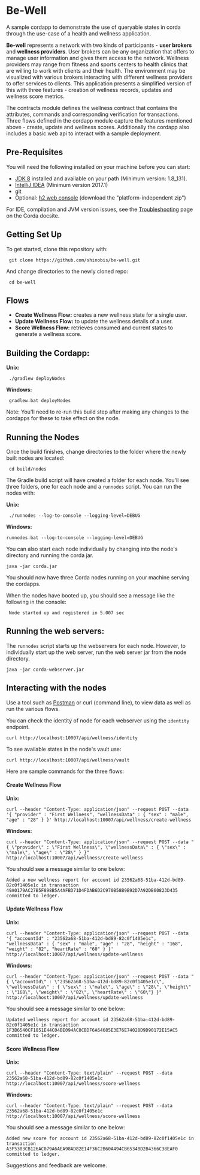 # Be-Well

A sample cordapp to demonstrate the use of queryable states in
corda through the use-case of a health and wellness application.

**Be-well** represents a network with two kinds of participants -
**user brokers** and **wellness providers**. User brokers can be
any organization that offers to manage user information and gives them
access to the network. Wellness providers may range from fitness and
sports centers to health clinics that are willing to work with clients
and their health.
The environment may be visualized with various brokers interacting with
different wellness providers to offer services to clients. This
application presents a simplified version of this with three features -
creation of wellness records, updates and wellness score metrics.

The contracts module defines the wellness contract that contains the
attributes, commands and corresponding verification for transactions.
Three flows defined in the cordapp module capture the features mentioned
above - create, update and wellness scores. Additionally the cordapp
also includes a basic web api to interact with a sample deployment.

## Pre-Requisites

You will need the following installed on your machine before you can start:

* [JDK 8](http://www.oracle.com/technetwork/java/javase/downloads/jdk8-downloads-2133151.html) 
  installed and available on your path (Minimum version: 1.8_131).
* [IntelliJ IDEA](https://www.jetbrains.com/idea/download/) (Minimum version 2017.1)
* git
* Optional: [h2 web console](http://www.h2database.com/html/download.html)
  (download the "platform-independent zip")

For IDE, compilation and JVM version issues, see the
[Troubleshooting](https://docs.corda.net/troubleshooting.html) page on the Corda docsite.

## Getting Set Up

To get started, clone this repository with:

     git clone https://github.com/shinobis/be-well.git

And change directories to the newly cloned repo:

     cd be-well

## Flows

* **Create Wellness Flow:** creates a new wellness state for a single user.
* **Update Wellness Flow:** to update the wellness details of a user.
* **Score Wellness Flow:** retrieves consumed and current states to generate a wellness score.


## Building the Cordapp:

**Unix:** 

     ./gradlew deployNodes

**Windows:**

     gradlew.bat deployNodes

Note: You'll need to re-run this build step after making any changes to
the cordapps for these to take effect on the node.

## Running the Nodes

Once the build finishes, change directories to the folder where the newly
built nodes are located:

     cd build/nodes

The Gradle build script will have created a folder for each node. You'll
see three folders, one for each node and a `runnodes` script. You can
run the nodes with:

**Unix:**

     ./runnodes --log-to-console --logging-level=DEBUG

**Windows:**

    runnodes.bat --log-to-console --logging-level=DEBUG

You can also start each node individually by changing into the node's
directory and running the corda jar.

    java -jar corda.jar

You should now have three Corda nodes running on your machine serving
the cordapps.

When the nodes have booted up, you should see a message like the following
in the console:

     Node started up and registered in 5.007 sec

## Running the web servers:

The `runnodes` script starts up the webservers for each node. However, to
individually start up the web server, run the web server jar from the
node directory.

    java -jar corda-webserver.jar

## Interacting with the nodes
Use a tool such as [Postman](https://www.getpostman.com/apps) or curl
(command line), to view data as well as run the various flows.

You can check the identity of node for each webserver using the
`identity` endpoint.

    curl http://localhost:10007/api/wellness/identity


To see available states in the node's vault use:

    curl http://localhost:10007/api/wellness/vault

Here are sample commands for the three flows:
#### Create Wellness Flow

**Unix:**

    curl --header "Content-Type: application/json" --request POST --data '{ "provider" : "First Wellness", "wellnessData" : { "sex" : "male", "age" : "28" } }' http://localhost:10007/api/wellness/create-wellness

**Windows:**

    curl --header "Content-Type: application/json" --request POST --data "{ \"provider\" : \"First Wellness\", \"wellnessData\" : { \"sex\" : \"male\", \"age\" : \"28\" } }" http://localhost:10007/api/wellness/create-wellness

 You should see a message similar to one below:

    Added a new wellness report for account id 23562a68-51ba-412d-bd89-82c0f1405e1c in transaction 49A0179AC27B5F898B5A4AFBD71D4FDAB6D2C970B58B9B92D7A92DB60823D435 committed to ledger.

#### Update Wellness Flow

**Unix:**

    curl --header "Content-Type: application/json" --request POST --data '{ "accountId" : "23562a68-51ba-412d-bd89-82c0f1405e1c", "wellnessData" : { "sex" : "male", "age" : "28", "height" : "168", "weight" : "82", "heartRate" : "60" } }' http://localhost:10007/api/wellness/update-wellness

**Windows:**

    curl --header "Content-Type: application/json" --request POST --data "{ \"accountId\" : \"23562a68-51ba-412d-bd89-82c0f1405e1c\", \"wellnessData\" : { \"sex\" : \"male\", \"age\" : \"28\", \"height\" : \"168\", \"weight\" : \"82\", \"heartRate\" : \"60\"} }" http://localhost:10007/api/wellness/update-wellness

 You should see a message similar to one below:

    Updated wellness report for account id 23562a68-51ba-412d-bd89-82c0f1405e1c in transaction 1F3B6540CF1851E44C04BE094AC8CBDF6A64685E3E76E74028D9D90172E15AC5 committed to ledger.

#### Score Wellness Flow

**Unix:**

    curl --header "Content-Type: text/plain" --request POST --data 23562a68-51ba-412d-bd89-82c0f1405e1c http://localhost:10007/api/wellness/score-wellness

**Windows:**

    curl --header "Content-Type: text/plain" --request POST --data 23562a68-51ba-412d-bd89-82c0f1405e1c http://localhost:10007/api/wellness/score-wellness

 You should see a message similar to one below:

    Added new score for account id 23562a68-51ba-412d-bd89-82c0f1405e1c in transaction A3F5303CB126AC079A6AEA98AD82E14F36C2B60A494CB6534BD2B4366C38EAF0 committed to ledger.

Suggestions and feedback are welcome.